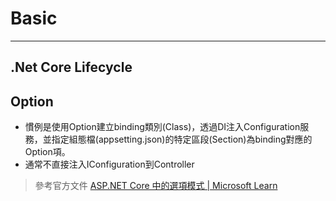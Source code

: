 # Basic

---

## .Net Core Lifecycle

## Option

- 慣例是使用Option建立binding類別(Class)，透過DI注入Configuration服務，並指定組態檔(appsetting.json)的特定區段(Section)為binding對應的Option項。
- 通常不直接注入IConfiguration到Controller

> 參考官方文件
[ASP.NET Core 中的選項模式 | Microsoft Learn](https://learn.microsoft.com/zh-tw/aspnet/core/fundamentals/configuration/options?view=aspnetcore-8.0)
>
